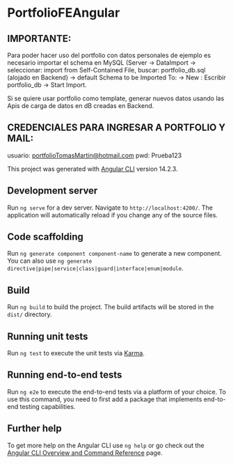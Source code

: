 # PortfolioFEAngular

## IMPORTANTE:

Para poder hacer uso del portfolio con datos personales de ejemplo es necesario importar el schema en MySQL (Server -> DataImport -> seleccionar: import from Self-Contained File, buscar: portfolio_db.sql (alojado en Backend) -> default Schema to be Imported To: -> New : Escribir portfolio_db -> Start Import.

Si se quiere usar portfolio como template, generar nuevos datos usando las Apis de carga de datos en dB creadas en Backend.

## CREDENCIALES PARA INGRESAR A PORTFOLIO Y MAIL:

usuario: portfolioTomasMartin@hotmail.com
pwd: Prueba123

This project was generated with [Angular CLI](https://github.com/angular/angular-cli) version 14.2.3.

## Development server

Run `ng serve` for a dev server. Navigate to `http://localhost:4200/`. The application will automatically reload if you change any of the source files.

## Code scaffolding

Run `ng generate component component-name` to generate a new component. You can also use `ng generate directive|pipe|service|class|guard|interface|enum|module`.

## Build

Run `ng build` to build the project. The build artifacts will be stored in the `dist/` directory.

## Running unit tests

Run `ng test` to execute the unit tests via [Karma](https://karma-runner.github.io).

## Running end-to-end tests

Run `ng e2e` to execute the end-to-end tests via a platform of your choice. To use this command, you need to first add a package that implements end-to-end testing capabilities.

## Further help

To get more help on the Angular CLI use `ng help` or go check out the [Angular CLI Overview and Command Reference](https://angular.io/cli) page.
